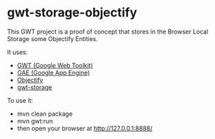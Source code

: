 gwt-storage-objectify
===========

This GWT project is a proof of concept that stores in the Browser Local Storage some Objectify Entities.

It uses:
- [GWT (Google Web Toolkit)](http://www.gwtproject.org/)
- [GAE (Google App Engine)](http://developers.google.com/appengine/)
- [Objectify](http://code.google.com/p/objectify-appengine/)
- [gwt-storage](http://code.google.com/p/gwt-storage/)


To use it:
- mvn clean package
- mvn gwt:run
- then open your browser at http://127.0.0.1:8888/
